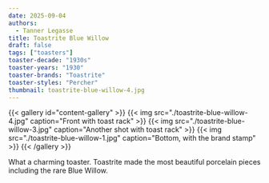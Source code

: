 ```yaml
---
date: 2025-09-04
authors:
  - Tanner Legasse
title: Toastrite Blue Willow
draft: false
tags: ["toasters"]
toaster-decade: "1930s"
toaster-years: "1930"
toaster-brands: "Toastrite"
toaster-styles: "Percher"
thumbnail: toastrite-blue-willow-4.jpg
---
```

{{< gallery id="content-gallery" >}}
  {{< img src="./toastrite-blue-willow-4.jpg" caption="Front with toast rack" >}}
  {{< img src="./toastrite-blue-willow-3.jpg" caption="Another shot with toast rack" >}}
  {{< img src="./toastrite-blue-willow-1.jpg" caption="Bottom, with the brand stamp" >}}
{{< /gallery >}}

What a charming toaster. Toastrite made the most beautiful porcelain pieces including the rare Blue Willow.
